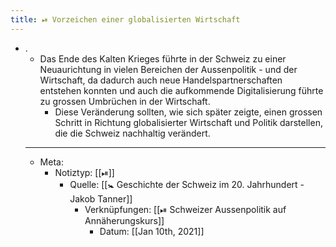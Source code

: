 ```yaml
---
title: ⏯ Vorzeichen einer globalisierten Wirtschaft
---
```


- .
	- Das Ende des Kalten Krieges führte in der Schweiz zu einer Neuaurichtung in vielen Bereichen der Aussenpolitik - und der Wirtschaft, da dadurch auch neue Handelspartnerschaften entstehen konnten und auch die aufkommende Digitalisierung führte zu grossen Umbrüchen in der Wirtschaft.
		- Diese Veränderung sollten, wie sich später zeigte, einen grossen Schritt in Richtung globalisierter Wirtschaft und Politik darstellen, die die Schweiz nachhaltig verändert.
	- ---
	- Meta:
		- Notiztyp: [[⏯]]
			- Quelle: [[🚼 Geschichte der Schweiz im 20. Jahrhundert - Jakob Tanner]]
				- Verknüpfungen: [[⏯ Schweizer Aussenpolitik auf Annäherungskurs]]
					- Datum: [[Jan 10th, 2021]]